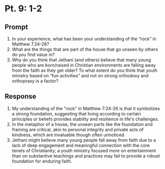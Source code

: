 # Pt. 9: 1-2

## Prompt

1. In your experience, what has been your understanding of the “rock” in Matthew 7.24-26?
2. What are the things that are part of the house that go unseen by others do you find value in?
3. Why do you think that Jethani (and others) believe that many young people who are born/raised in Christian environments are falling away from the faith as they get older? To what extent do you think that youth ministry based on “fun activities” and not on strong orthodoxy and orthopraxy is a factor?

## Response

1. My understanding of the "rock" in Matthew 7:24-26 is that it symbolizes a strong foundation, suggesting that living according to certain principles or beliefs provides stability and resilience in life's challenges.
2. In the metaphor of a house, the unseen parts like the foundation and framing are critical, akin to personal integrity and private acts of kindness, which are invaluable though often unnoticed.
3. Jethani might believe many young people fall away from faith due to a lack of deep engagement and meaningful connection with the core tenets of Christianity; a youth ministry focused more on entertainment than on substantive teachings and practices may fail to provide a robust foundation for enduring faith.